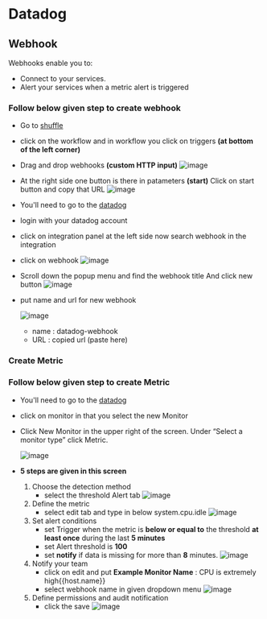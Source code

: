 # **Datadog**

## **Webhook**
Webhooks enable you to:

- Connect to your services.
- Alert your services when a metric alert is triggered
### Follow below given step to create webhook 
- Go to [shuffle](https://shuffler.io/)
- click on the workflow and in workflow you click on triggers **(at bottom of the left corner)**
- Drag and drop webhooks **(custom HTTP input)**
  ![image](https://user-images.githubusercontent.com/60142831/181471655-f2c0f042-0cf1-48dd-a8e0-488eac27efad.png)

- At the right side one button is there in patameters **(start)** Click on start button and copy that URL
  ![image](https://user-images.githubusercontent.com/60142831/181472812-f6d907f9-2fde-4af3-a077-c0ff526525c3.png)

- You'll need to go to the [datadog](https://app.datadoghq.com/account/login?next=%2F%3F_gl%3D1%2A1myfg5d%2A_ga%2AMTE2OTg3NTUwNC4xNjU3NjA1MTk0%2A_ga_KN80RDFSQK%2AMTY1ODk4NzY2MS4yMy4xLjE2NTg5ODg0NDkuNjA.%26_ga%3D2.247342660.1562540511.1658898756-1169875504.1657605194e)
- login with your datadog account
- click on integration panel at the left side now search webhook in the integration
- click on webhook
 ![image](https://user-images.githubusercontent.com/60142831/181470285-efde130e-3cc3-4a8f-93d2-3280fd93ae9e.png)

- Scroll down the popup menu and find the webhook title 
And click new button
![image](https://user-images.githubusercontent.com/60142831/181473479-e3ba367e-2c54-4b5b-875b-57a31c906390.png)
- put name and url for new webhook
  
  ![image](https://user-images.githubusercontent.com/60142831/181474508-bc924783-9123-4893-8200-9ab86a5927a8.png)
  - name : datadog-webhook
  - URL :  copied url (paste here)

### Create Metric

### Follow below given step to create Metric 
- You'll need to go to the [datadog](https://app.datadoghq.com/account/login?next=%2F%3F_gl%3D1%2A1myfg5d%2A_ga%2AMTE2OTg3NTUwNC4xNjU3NjA1MTk0%2A_ga_KN80RDFSQK%2AMTY1ODk4NzY2MS4yMy4xLjE2NTg5ODg0NDkuNjA.%26_ga%3D2.247342660.1562540511.1658898756-1169875504.1657605194e)
- click on monitor in that you select the new Monitor
- Click New Monitor in the upper right of the screen. Under “Select a monitor type” click Metric.
  
  ![image](https://user-images.githubusercontent.com/60142831/181475534-23ba4d3d-f650-4b69-934c-d5e32a21c60b.png)

- **5 steps are given in this screen**
  
  1. Choose the detection method
       - select the threshold Alert tab
![image](https://user-images.githubusercontent.com/60142831/181476549-eb78b57f-b6ab-4196-a59b-188c03580990.png)
  2. Define the metric
       - select edit tab and type in below system.cpu.idle
![image](https://user-images.githubusercontent.com/60142831/181476583-bb4cea32-ba97-44da-b03f-378fdbf92d09.png)
  3. Set alert conditions
       - set Trigger when the metric is **below or equal to** the threshold **at least once** during the last **5 minutes**
       - set Alert threshold is **100**
       - set **notify** if data is missing for more than **8** minutes.
![image](https://user-images.githubusercontent.com/60142831/181476583-bb4cea32-ba97-44da-b03f-378fdbf92d09.png)
  4. Notify your team
       -  click on edit and put **Example Monitor Name** : CPU is extremely high{{host.name}}
       -  select webhook name in given dropdown menu
![image](https://user-images.githubusercontent.com/60142831/181476647-63fec8a9-76b9-4e75-9ae6-f0d8e6a8918f.png)
  1. Define permissions and audit notification
        - click the save
        ![image](https://user-images.githubusercontent.com/60142831/181476664-5779c7c0-3e91-4b55-8d0e-e09d87e70666.png)
   



